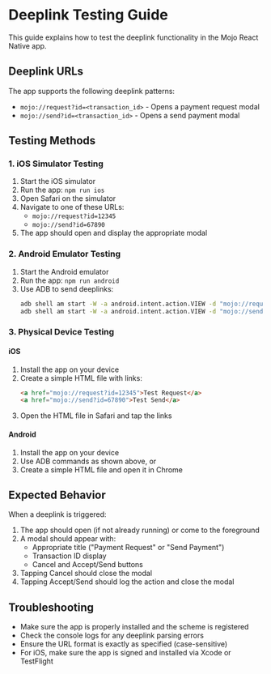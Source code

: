 # Deeplink Testing Guide

This guide explains how to test the deeplink functionality in the Mojo React Native app.

## Deeplink URLs

The app supports the following deeplink patterns:

- `mojo://request?id=<transaction_id>` - Opens a payment request modal
- `mojo://send?id=<transaction_id>` - Opens a send payment modal

## Testing Methods

### 1. iOS Simulator Testing

1. Start the iOS simulator
2. Run the app: `npm run ios`
3. Open Safari on the simulator
4. Navigate to one of these URLs:
   - `mojo://request?id=12345`
   - `mojo://send?id=67890`
5. The app should open and display the appropriate modal

### 2. Android Emulator Testing

1. Start the Android emulator
2. Run the app: `npm run android`
3. Use ADB to send deeplinks:
   ```bash
   adb shell am start -W -a android.intent.action.VIEW -d "mojo://request?id=12345" com.hackr.sh.myexpoapp
   adb shell am start -W -a android.intent.action.VIEW -d "mojo://send?id=67890" com.hackr.sh.myexpoapp
   ```

### 3. Physical Device Testing

#### iOS
1. Install the app on your device
2. Create a simple HTML file with links:
   ```html
   <a href="mojo://request?id=12345">Test Request</a>
   <a href="mojo://send?id=67890">Test Send</a>
   ```
3. Open the HTML file in Safari and tap the links

#### Android
1. Install the app on your device
2. Use ADB commands as shown above, or
3. Create a simple HTML file and open it in Chrome

## Expected Behavior

When a deeplink is triggered:

1. The app should open (if not already running) or come to the foreground
2. A modal should appear with:
   - Appropriate title ("Payment Request" or "Send Payment")
   - Transaction ID display
   - Cancel and Accept/Send buttons
3. Tapping Cancel should close the modal
4. Tapping Accept/Send should log the action and close the modal

## Troubleshooting

- Make sure the app is properly installed and the scheme is registered
- Check the console logs for any deeplink parsing errors
- Ensure the URL format is exactly as specified (case-sensitive)
- For iOS, make sure the app is signed and installed via Xcode or TestFlight
